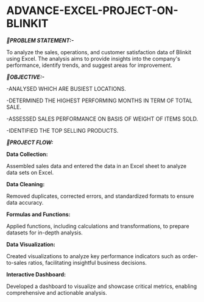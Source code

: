 # ADVANCE-EXCEL-PROJECT-ON-BLINKIT
<B><I>💬PROBLEM STATEMENT:-</B></I>

To analyze the sales, operations, and customer satisfaction data of Blinkit using Excel. The analysis aims to provide insights into the company's performance, identify trends, and suggest areas for improvement.

<B><I>🚩OBJECTIVE:-</B></I>

-ANALYSED WHICH ARE BUSIEST LOCATIONS.

-DETERMINED THE HIGHEST PERFORMING MONTHS IN TERM OF TOTAL SALE.

-ASSESSED SALES PERFORMANCE ON BASIS OF WEIGHT OF ITEMS SOLD.

-IDENTIFIED THE TOP SELLING PRODUCTS.





<B><I>🔄PROJECT FLOW:</B></I>

<B>Data Collection:</B>

Assembled sales data and entered the data in an Excel sheet to analyze data sets on Excel.

<B>Data Cleaning:</B>

Removed duplicates, corrected errors, and standardized formats to ensure data accuracy.

<B>Formulas and Functions:</B>

Applied functions, including calculations and transformations, to prepare
datasets for in-depth analysis.

<B>Data Visualization:</B> 

Created visualizations to analyze key performance indicators such as order-to-sales
ratios, facilitating insightful business decisions.

<B>Interactive Dashboard:</B>

Developed a dashboard to visualize and showcase critical metrics, enabling
comprehensive and actionable analysis.

